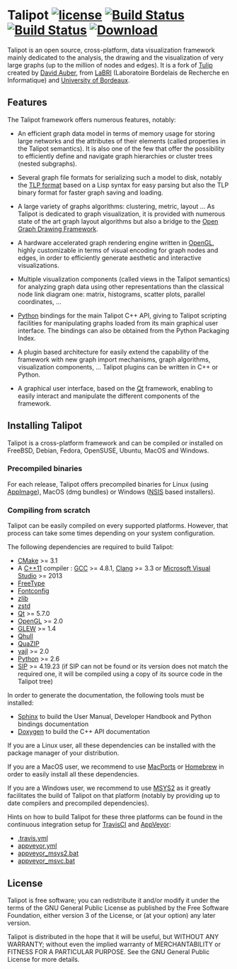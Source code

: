 # Talipot [![license](https://img.shields.io/github/license/anlambert/talipot.svg)](https://www.gnu.org/licenses/gpl-3.0.html) [![Build Status](https://travis-ci.com/anlambert/talipot.svg?branch=master)](https://travis-ci.com/anlambert/talipot) [![Build Status](https://ci.appveyor.com/api/projects/status/github/anlambert/talipot?branch=master&svg=true)](https://ci.appveyor.com/project/anlambert/talipot) [![Download](https://api.bintray.com/packages/anlambert/talipot_binaries/Talipot/images/download.svg?version=1.0.0-alpha1-dev) ](https://bintray.com/anlambert/talipot_binaries/Talipot/1.0.0-alpha1-dev/link)


Talipot is an open source, cross-platform, data visualization framework mainly dedicated to the analysis,
the drawing and the visualization of very large graphs (up to the million of nodes and edges).
It is a fork of [Tulip](https://github.com/Tulip-dev/tulip) created by [David Auber](https://www.labri.fr/perso/auber/david_auber_home_page/doku.php/start),
from [LaBRI](https://www.labri.fr) (Laboratoire Bordelais de Recherche en Informatique) and [University of Bordeaux](https://www.u-bordeaux.fr).

## Features

The Talipot framework offers numerous features, notably:

  * An efficient graph data model in terms of memory usage for storing large networks and
  the attributes of their elements (called properties in the Talipot semantics).
  It is also one of the few that offer the possibility to efficiently define and navigate
  graph hierarchies or cluster trees (nested subgraphs).

  * Several graph file formats for serializing such a model to disk, notably the
  [TLP format](https://tulip.labri.fr/TulipDrupal/?q=tlp-file-format) based on a
  Lisp syntax for easy parsing but also the TLP binary format for faster graph
  saving and loading.

  * A large variety of graphs algorithms: clustering, metric, layout ... As Talipot is dedicated
  to graph visualization, it is provided with numerous state of the art graph layout algorithms
  but also a bridge to the [Open Graph Drawing Framework](https://ogdf.uos.de).

  * A hardware accelerated graph rendering engine written in [OpenGL](https://www.opengl.org),
  highly customizable in terms of visual encoding for graph nodes and edges, in order to
  efficiently generate aesthetic and interactive visualizations.

  * Multiple visualization components (called views in the Talipot semantics) for analyzing graph data
  using other representations than the classical node link diagram one: matrix, histograms,
  scatter plots, parallel coordinates, ...

  * [Python](https://www.python.org) bindings for the main Talipot C++ API, giving to Talipot scripting
  facilities for manipulating graphs loaded from its main graphical user interface.
  The bindings can also be obtained from the Python Packaging Index.

  * A plugin based architecture for easily extend the capability of the framework with new
  graph import mechanisms, graph algorithms, visualization components, ...
  Talipot plugins can be written in C++ or Python.

  * A graphical user interface, based on the [Qt](https://www.qt.io) framework, enabling to
  easily interact and manipulate the different components of the framework.


## Installing Talipot

Talipot is a cross-platform framework and can be compiled or installed on FreeBSD, Debian, Fedora,  OpenSUSE, Ubuntu, MacOS and Windows.

### Precompiled binaries

For each release, Talipot offers precompiled binaries for Linux (using [AppImage](https://github.com/AppImage/AppImageKit)),
MacOS (dmg bundles) or Windows ([NSIS](https://nsis.sourceforge.io/Main_Page) based installers).

### Compiling from scratch

Talipot can be easily compiled on every supported platforms. However, that process can take some times depending on your system configuration.

The following dependencies are required to build Talipot:

  * [CMake](https://cmake.org) >= 3.1
  * A [C++11](https://en.wikipedia.org/wiki/C%2B%2B11) compiler : [GCC](https://gcc.gnu.org) >= 4.8.1,
  [Clang](https://clang.llvm.org) >= 3.3 or
  [Microsoft Visual Studio](https://www.visualstudio.com) >= 2013
  * [FreeType](https://www.freetype.org)
  * [Fontconfig](https://www.freedesktop.org/wiki/Software/fontconfig/)
  * [zlib](https://zlib.net)
  * [zstd](https://github.com/facebook/zstd)
  * [Qt](https://www.qt.io) >= 5.7.0
  * [OpenGL](https://www.opengl.org) >= 2.0
  * [GLEW](https://github.com/nigels-com/glew) >= 1.4
  * [Qhull](https://github.com/qhull/qhull)
  * [QuaZIP](https://github.com/stachenov/quazip)
  * [yajl](https://lloyd.github.io/yajl) >= 2.0
  * [Python](https://www.python.org) >= 2.6
  * [SIP](https://www.riverbankcomputing.com/software/sip) >= 4.19.23
  (if SIP can not be found or its version does not match the required one,
  it will be compiled using a copy of its source code in the Talipot tree)

In order to generate the documentation, the following tools must be installed:

  * [Sphinx](https://www.sphinx-doc.org) to build the User Manual, Developer Handbook and Python bindings documentation
  * [Doxygen](https://www.doxygen.nl) to build the C++ API documentation

If you are a Linux user, all these dependencies can be installed with the package manager of your distribution.

If you are a MacOS user, we recommend to use [MacPorts](https://www.macports.org) or [Homebrew](https://brew.sh) in order to easily install all these dependencies.

If you are a Windows user, we recommend to use [MSYS2](https://www.msys2.org) as it greatly facilitates the build of Talipot on
that platform (notably by providing up to date compilers and precompiled dependencies).

Hints on how to build Talipot for these three platforms can be found in the continuous integration setup for [TravisCI](https://travis-ci.com) and
[AppVeyor](https://www.appveyor.com):

  * [.travis.yml](.travis.yml)
  * [appveyor.yml](appveyor.yml)
  * [appveyor_msys2.bat](appveyor_msys2.bat)
  * [appveyor_msvc.bat](appveyor_msvc.bat)


## License

Talipot is free software; you can redistribute it and/or modify
it under the terms of the GNU General Public License
as published by the Free Software Foundation, either version 3
of the License, or (at your option) any later version.

Talipot is distributed in the hope that it will be useful,
but WITHOUT ANY WARRANTY; without even the implied warranty of
MERCHANTABILITY or FITNESS FOR A PARTICULAR PURPOSE.
See the GNU General Public License for more details.
